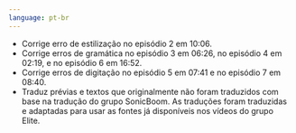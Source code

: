 ```yaml
---
language: pt-br
---
```


- Corrige erro de estilização no episódio 2 em 10:06.
- Corrige erros de gramática no episódio 3 em 06:26, no episódio 4 em 02:19, e no episódio 6 em 16:52.
- Corrige erros de digitação no episódio 5 em 07:41 e no episódio 7 em 08:40.
- Traduz prévias e textos que originalmente não foram traduzidos com base na tradução do grupo SonicBoom. As traduções foram traduzidas e adaptadas para usar as fontes já disponíveis nos vídeos do grupo Elite.
